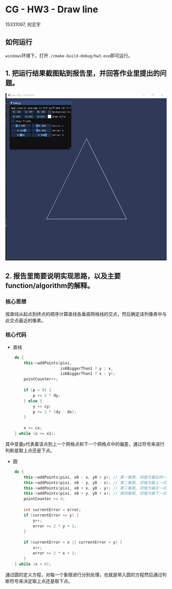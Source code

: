 # CG - HW3 - Draw line

15331097, 何志宇

## 如何运行

`windows`环境下，打开`./cmake-build-debug/hw3.exe`即可运行。

## 1. 把运行结果截图贴到报告里，并回答作业里提出的问题。

![demo](./HW3-DEMO.gif)

## 2. 报告里简要说明实现思路，以及主要function/algorithm的解释。

### 核心思想

按直线从起点到终点的顺序计算直线各垂直网格线的交点，然后确定该列像素中与此交点最近的像素。

### 核心代码

- 直线

```cpp
    do {
        this->addPoints(pixi,
                        isKBiggerThan1 ? y : x,
                        isKBiggerThan1 ? x : y);
        pointCounter++;

        if (p < 0) {
            p += 2 * dy;
        } else {
            y += cy;
            p += 2 * (dy - dx);
        }

        x += cx;
    } while (x <= x1);
```

其中变量`p`代表着该点到上一个网格点和下一个网格点中的偏差，通过符号来进行判断是取上点还是下点。

- 圆

```cpp
    do {
        this->addPoints(pixi, x0 - x, y0 + y); // 第一象限, 初值为最右的一点, 向上拓展
        this->addPoints(pixi, x0 - y, y0 - x); // 第二象限, 初值为最上一点, 向左拓展
        this->addPoints(pixi, x0 + x, y0 - y); // 第三象限, 初值为最左一点, 向下拓展
        this->addPoints(pixi, x0 + y, y0 + x); // 第四象限, 初值为最下一点, 向右拓展
        pointCounter += 4;

        int currentError = error;
        if (currentError <= y) {
            y++;
            error += 2 * y + 1;
        }

        if (currentError > x || currentError > y) {
            x++;
            error += 2 * x + 1;
        }
    } while (x < 0);
```

通过圆的定义方程，对每一个象限进行分别处理，也就是带入圆的方程然后通过判断符号来决定取上点还是取下点。
